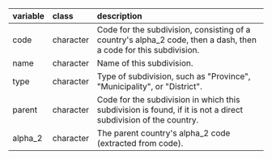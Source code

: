 |variable |class     |description                           |
|:--------|:---------|:-------------------------------------|
|code     |character |Code for the subdivision, consisting of a country's alpha_2 code, then a dash, then a code for this subdivision. |
|name     |character |Name of this subdivision. |
|type     |character |Type of subdivision, such as "Province", "Municipality", or "District". |
|parent   |character |Code for the subdivision in which this subdivision is found, if it is not a direct subdivision of the country. |
|alpha_2  |character |The parent country's alpha_2 code (extracted from code). |
